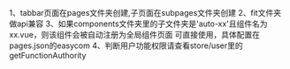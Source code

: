 1、tabbar页面在pages文件夹创建,子页面在subpages文件夹创建
2、fit文件夹做api兼容
3、如果components文件夹里的子文件夹是'auto-xx'且组件名为xx.vue，则该组件会被自动注册为全局组件页面
   可直接使用，具体配置在pages.json的easycom
4、判断用户功能权限请查看store/user里的getFunctionAuthority